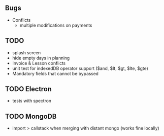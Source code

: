 ## Bugs

- Conflicts
  - multiple modifications on payments

## TODO

- splash screen
- hide empty days in planning
- Invoice & Lesson conflicts
- unit test for indexedDB operator support ($and, $lt, $gt, $lte, $gte)
- Mandatory fields that cannot be bypassed

## TODO Electron

- tests with spectron

## TODO MongoDB

- import > callstack when merging with distant mongo (works fine locally)